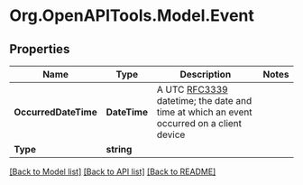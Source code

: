 # Org.OpenAPITools.Model.Event

## Properties

Name | Type | Description | Notes
------------ | ------------- | ------------- | -------------
**OccurredDateTime** | **DateTime** | A UTC [RFC3339](https://xml2rfc.tools.ietf.org/public/rfc/html/rfc3339.html#anchor14) datetime;  the date and time at which an event occurred on a client device | 
**Type** | **string** |  | 

[[Back to Model list]](../README.md#documentation-for-models) [[Back to API list]](../README.md#documentation-for-api-endpoints) [[Back to README]](../README.md)

